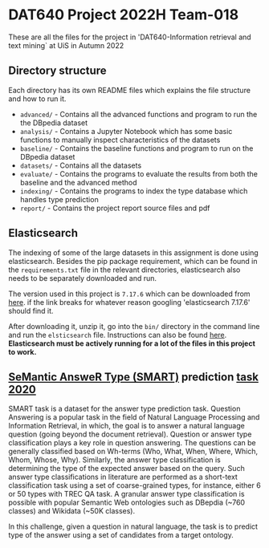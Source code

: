 # DAT640 Project 2022H Team-018

These are all the files for the project in 'DAT640-Information retrieval and text mining` at UiS in Autumn 2022

## Directory structure

Each directory has its own README files which explains the file structure and how to run it.

- `advanced/` - Contains all the advanced functions and program to run the the DBpedia dataset
- `analysis/` - Contains a Jupyter Notebook which has some basic functions to manually inspect characteristics of the datasets
- `baseline/` - Contains the baseline functions and program to run on the DBpedia dataset
- `datasets/` - Contains all the datasets
- `evaluate/` - Contains the programs to evaluate the results from both the baseline and the advanced method
- `indexing/` - Contains the programs to index the type database which handles type prediction
- `report/` - Contains the project report source files and pdf

## Elasticsearch

The indexing of some of the large datasets in this assignment is done using elasticsearch. Besides the pip package requirement, which can be found in the `requirements.txt` file in the relevant directories, elasticsearch also needs to be separately downloaded and run.

The version used in this project is `7.17.6` which can be downloaded from [here](https://www.elastic.co/downloads/past-releases/elasticsearch-7-17-6). if the link breaks for whatever reason googling 'elasticsearch 7.17.6' should find it.

After downloading it, unzip it, go into the `bin/` directory in the command line and run the `elsticsearch` file. Instructions can also be found [here](https://www.elastic.co/guide/en/elasticsearch/reference/current/starting-elasticsearch.html). **Elasticsearch must be actively running for a lot of the files in this project to work.**

## [SeMantic AnsweR Type (SMART)](https://smart-task.github.io/) prediction [task 2020](https://smart-task.github.io/2020/)

SMART task is a dataset for the answer type prediction task. Question Answering is a popular task in the field of Natural Language Processing and Information Retrieval, in which, the goal is to answer a natural language question (going beyond the document retrieval). Question or answer type classification plays a key role in question answering. The questions can be generally classified based on Wh-terms (Who, What, When, Where, Which, Whom, Whose, Why). Similarly, the answer type classification is determining the type of the expected answer based on the query. Such answer type classifications in literature are performed as a short-text classification task using a set of coarse-grained types, for instance, either 6 or 50 types with TREC QA task. A granular answer type classification is possible with popular Semantic Web ontologies such as DBepdia (~760 classes) and Wikidata (~50K classes).

In this challenge, given a question in natural language, the task is to predict type of the answer using a set of candidates from a target ontology.

